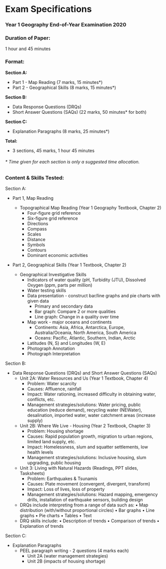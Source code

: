 # Exam Specifications

### Year 1 Geography End-of-Year Examination 2020

### Duration of Paper:

1 hour and 45 minutes

### Format:

**Section A:**
- Part 1 - Map Reading (7 marks, 15 minutes*)
- Part 2 - Geographical Skills (8 marks, 15 minutes*)

**Section B:**
- Data Response Questions (DRQs)
- Short Answer Questions (SAQs) (22 marks, 50 minutes* for both)

**Section C:**
- Explanation Paragraphs (8 marks, 25 minutes*)

**Total:** <br>
- 3 sections, 45 marks, 1 hour 45 minutes

###### * Time given for each section is only a suggested time allocation.

### Content & Skills Tested: <br>
Section A:
- Part 1, Map Reading
  - Topographical Map Reading (Year 1 Geography Textbook, Chapter 2)
    - Four-figure grid reference
    - Six-figure grid reference
    - Directions
    - Compass
    - Scales
    - Distance
    - Symbols
    - Contours
    - Dominant economic activities

- Part 2, Geographical Skills (Year 1 Textbook, Chapter 2)
  - Geographical Investigative Skills
    - Indicators of water quality (pH, Turbidity (JTU), Dissolved Oxygen (ppm, parts per million)
    - Water testing skills
    - Data presentation - construct bar/line graphs and pie charts with given data
      - Primary and secondary data
      - Bar graph: Compare 2 or more qualities 
      - Line graph: Change in a quality over time
    - Map work - major oceans and continents
      - Continents: Asia, Africa, Antarctica, Europe, Australia/Oceania, North America, South America
      - Oceans: Pacific, Atlantic, Southern, Indian, Arctic
    - Latitudes (N, S) and Longitudes (W, E)
    - Photograph Annotation 
    - Photograph Interpretation
    
Section B:
- Data Response Questions (DRQs) and Short Answer Questions (SAQs)
  - Unit 2A: Water Resources and Us (Year 1 Textbook, Chapter 4)
    - Problem: Water scarcity
    - Causes: Affluence, rainfall
    - Impact: Water rationing, increased difficulty in obtaining water, conflicts, etc.
    - Management strategies/solutions: Water pricing, public education (reduce demand), recycling water (NEWater), desalination, imported water, water catchment areas (increase supply)
  - Unit 2B: Where We Live - Housing (Year 2 Textbook, Chapter 3)
    - Problem: Housing shortage
    - Causes: Rapid population growth, migration to urban regions, limited land supply, etc.
    - Impact: Homelessness, slum and squatter settlements, low health levels
    - Management strategies/solutions: Inclusive housing, slum upgrading, public housing
  - Unit 3: Living with Natural Hazards (Readings, PPT slides, Tasksheets)
    - Problem: Earthquakes & Tsunamis
    - Causes: Plate movement (convergent, divergent, transform)
    - Impact: Loss of lives, loss of property
    - Management strategies/solutions: Hazard mapping, emergency drills, installation of earthquake sensors, building design
  - DRQs include interpreting from a range of data such as:
    • Map distribution (with/without proportional circles)
    • Bar graphs
    • Line graphs
    • Pie charts
    • Tables
    • Text
  - DRQ skills include:
    • Description of trends
    • Comparison of trends
    • Explanation of trends

Section C:
- Explanation Paragraphs
  - PEEL paragraph writing - 2 questions (4 marks each)
    - Unit 2A (water management strategies)
    - Unit 2B (impacts of housing shortage)


    



